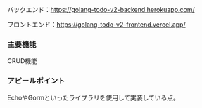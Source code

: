 バックエンド：https://golang-todo-v2-backend.herokuapp.com/

フロントエンド：https://golang-todo-v2-frontend.vercel.app/

### 主要機能
CRUD機能

### アピールポイント
EchoやGormといったライブラリを使用して実装している点。
